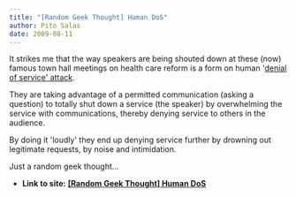 ```yaml
---
title: "[Random Geek Thought] Human DoS"
author: Pito Salas
date: 2009-08-11
---
```


It strikes me that the way speakers are being shouted down at these (now)
famous town hall meetings on health care reform is a form on human '[denial of
service' attack](<http://en.wikipedia.org/wiki/Denial-of-service_attack>).

They are taking advantage of a permitted communication (asking a question) to
totally shut down a service (the speaker) by overwhelming the service with
communications, thereby denying service to others in the audience.

By doing it 'loudly' they end up denying service further by drowning out
legitimate requests, by noise and intimidation.

Just a random geek thought…


* **Link to site:** **[[Random Geek Thought] Human DoS](None)**
